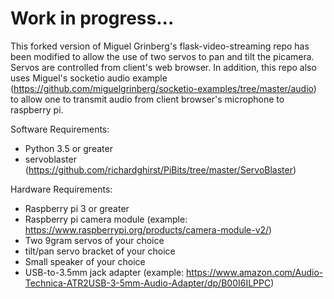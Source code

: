 # Work in progress...

This forked version of Miguel Grinberg's flask-video-streaming repo has been modified to allow the use of two servos to pan and tilt the picamera.  Servos are controlled from client's web browser.  In addition, this repo also uses Miguel's socketio audio example (https://github.com/miguelgrinberg/socketio-examples/tree/master/audio) to allow one to transmit audio from client browser's microphone to raspberry pi.


Software Requirements:
- Python 3.5 or greater
- servoblaster (https://github.com/richardghirst/PiBits/tree/master/ServoBlaster)

Hardware Requirements:
- Raspberry pi 3 or greater
- Raspberry pi camera module (example: https://www.raspberrypi.org/products/camera-module-v2/)
- Two 9gram servos of your choice
- tilt/pan servo bracket of your choice
- Small speaker of your choice
- USB-to-3.5mm jack adapter (example: https://www.amazon.com/Audio-Technica-ATR2USB-3-5mm-Audio-Adapter/dp/B00I6ILPPC)
